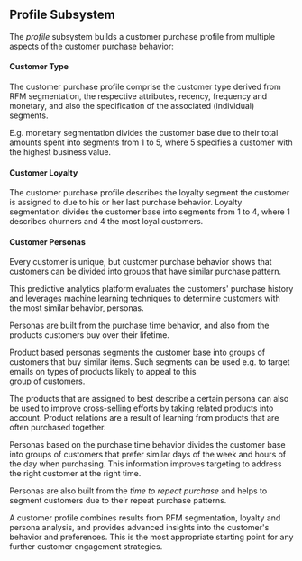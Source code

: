 
## Profile Subsystem

The *profile* subsystem builds a customer purchase profile from multiple aspects
of the customer purchase behavior:

#### Customer Type

The customer purchase profile comprise the customer type derived from RFM segmentation, the 
respective attributes, recency, frequency and monetary, and also the specification of the 
associated (individual) segments.

E.g. monetary segmentation divides the customer base due to their total amounts spent into 
segments from 1 to 5, where 5 specifies a customer with the highest business value.

#### Customer Loyalty

The customer purchase profile describes the loyalty segment the customer is assigned to due to 
his or her last purchase behavior. Loyalty segmentation divides the customer base into segments 
from 1 to 4, where 1 describes churners and 4 the most loyal customers.

#### Customer Personas

Every customer is unique, but customer purchase behavior shows that customers can be divided into
groups that have similar purchase pattern.
 
This predictive analytics platform evaluates the customers' purchase history and leverages 
machine learning techniques to determine customers with the most similar behavior, personas.

Personas are built from the purchase time behavior, and also from the products customers 
buy over their lifetime.

Product based personas segments the customer base into groups of customers that buy similar items. 
Such segments can be used e.g. to target emails on types of products likely to appeal to this  
group of customers.

The products that are assigned to best describe a certain persona can also be used to improve 
cross-selling efforts by taking related products into account. Product relations are a result 
of learning from products that are often purchased together.

Personas based on the purchase time behavior divides the customer base into groups of customers 
that prefer similar days of the week and hours of the day when purchasing. This information improves 
targeting to address the right customer at the right time.

Personas are also built from the *time to repeat purchase* and helps to segment customers due to 
their repeat purchase patterns.  


A customer profile combines results from RFM segmentation, loyalty and persona analysis, and provides 
advanced insights into the customer's behavior and preferences. This is the most appropriate starting 
point for any further customer engagement strategies.
